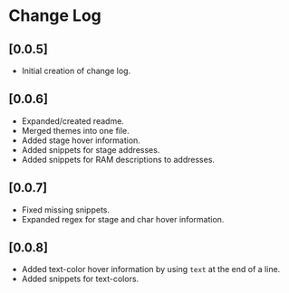 # Change Log

## [0.0.5]

* Initial creation of change log.
## [0.0.6]
* Expanded/created readme.
* Merged themes into one file.
* Added stage hover information.
* Added snippets for stage addresses.
* Added snippets for RAM descriptions to addresses.

## [0.0.7]
* Fixed missing snippets.
* Expanded regex for stage and char hover information.

## [0.0.8]
* Added text-color hover information by using `text` at the end of a line.
* Added snippets for text-colors.
